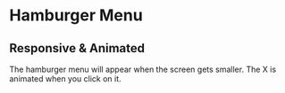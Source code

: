 # Hamburger Menu
## Responsive & Animated

The hamburger menu will appear when the screen gets smaller. The X is animated when you click on it.